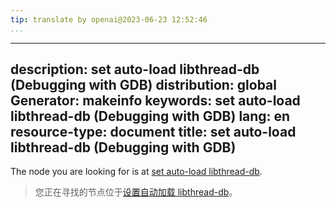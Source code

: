 ```yaml
---
tip: translate by openai@2023-06-23 12:52:46
...
```

---
description: set auto-load libthread-db (Debugging with GDB)
distribution: global
Generator: makeinfo
keywords: set auto-load libthread-db (Debugging with GDB)
lang: en
resource-type: document
title: set auto-load libthread-db (Debugging with GDB)
------------------------------------------------------

The node you are looking for is at [set auto-load libthread-db](libthread_005fdb_002eso_002e1-file.html#set-auto_002dload-libthread_002ddb).

> 您正在寻找的节点位于[设置自动加载 libthread-db](libthread_005fdb_002eso_002e1-file.html#set-auto_002dload-libthread_002ddb)。
